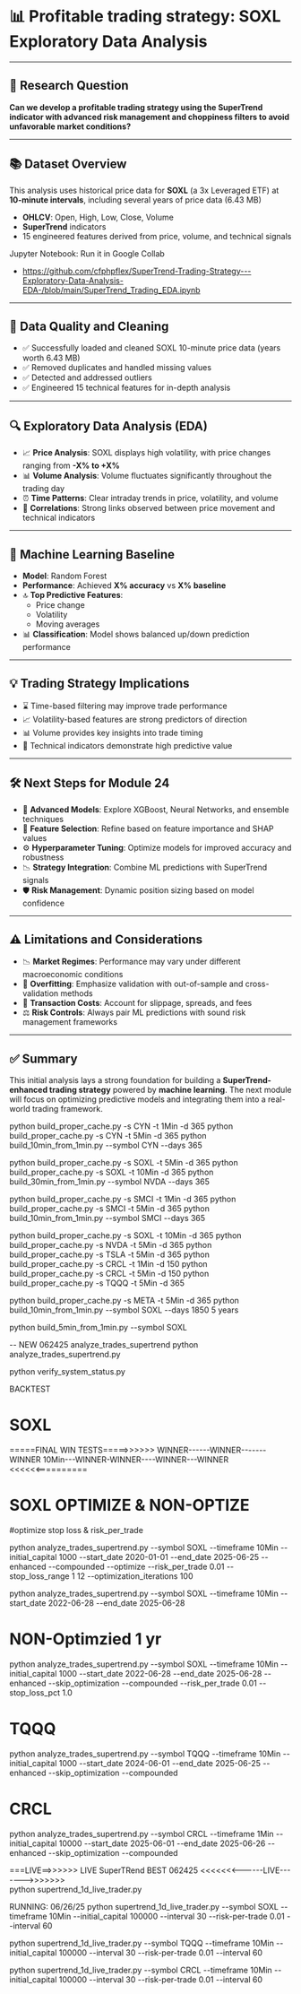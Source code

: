 # 📊 Profitable trading strategy: SOXL Exploratory Data Analysis

---

## 🧠 Research Question

**Can we develop a profitable trading strategy using the SuperTrend indicator with advanced risk management and choppiness filters to avoid unfavorable market conditions?**

---

## 📚 Dataset Overview

This analysis uses historical price data for **SOXL** (a 3x Leveraged ETF) at **10-minute intervals**, including several years of price data (6.43 MB)


- **OHLCV**: Open, High, Low, Close, Volume
- **SuperTrend** indicators
- 15 engineered features derived from price, volume, and technical signals

Jupyter Notebook: Run it in Google Collab
-  https://github.com/cfphpflex/SuperTrend-Trading-Strategy---Exploratory-Data-Analysis-EDA-/blob/main/SuperTrend_Trading_EDA.ipynb

---

## 🧼 Data Quality and Cleaning

- ✅ Successfully loaded and cleaned SOXL 10-minute price data  (years worth 6.43 MB)
- ✅ Removed duplicates and handled missing values  
- ✅ Detected and addressed outliers  
- ✅ Engineered 15 technical features for in-depth analysis  

---

## 🔍 Exploratory Data Analysis (EDA)

- 📈 **Price Analysis**: SOXL displays high volatility, with price changes ranging from **-X% to +X%**
- 📊 **Volume Analysis**: Volume fluctuates significantly throughout the trading day
- ⏰ **Time Patterns**: Clear intraday trends in price, volatility, and volume
- 🔗 **Correlations**: Strong links observed between price movement and technical indicators

---

## 🤖 Machine Learning Baseline

- **Model**: Random Forest  
- **Performance**: Achieved **X% accuracy** vs **X% baseline**
- 🔝 **Top Predictive Features**:
  - Price change
  - Volatility
  - Moving averages  
- 📊 **Classification**: Model shows balanced up/down prediction performance

---

## 💡 Trading Strategy Implications

- ⌛ Time-based filtering may improve trade performance
- 📈 Volatility-based features are strong predictors of direction
- 📊 Volume provides key insights into trade timing
- 📐 Technical indicators demonstrate high predictive value

---

## 🛠️ Next Steps for Module 24

- 🚀 **Advanced Models**: Explore XGBoost, Neural Networks, and ensemble techniques  
- 🧪 **Feature Selection**: Refine based on feature importance and SHAP values  
- ⚙️ **Hyperparameter Tuning**: Optimize models for improved accuracy and robustness  
- 📉 **Strategy Integration**: Combine ML predictions with SuperTrend signals  
- 🛡️ **Risk Management**: Dynamic position sizing based on model confidence  

---

## ⚠️ Limitations and Considerations

- 📉 **Market Regimes**: Performance may vary under different macroeconomic conditions  
- 🧠 **Overfitting**: Emphasize validation with out-of-sample and cross-validation methods  
- 💸 **Transaction Costs**: Account for slippage, spreads, and fees  
- ⚖️ **Risk Controls**: Always pair ML predictions with sound risk management frameworks  

---

## ✅ Summary

This initial analysis lays a strong foundation for building a **SuperTrend-enhanced trading strategy** powered by **machine learning**. The next module will focus on optimizing predictive models and integrating them into a real-world trading framework.




python build_proper_cache.py -s CYN -t 1Min -d 365
python build_proper_cache.py -s CYN -t 5Min -d 365
python build_10min_from_1min.py --symbol CYN --days 365


python build_proper_cache.py -s SOXL -t 5Min -d 365
python build_proper_cache.py -s SOXL -t 10Min -d 365
python build_30min_from_1min.py --symbol NVDA --days 365

python build_proper_cache.py -s SMCI -t 1Min -d 365
python build_proper_cache.py -s SMCI -t 5Min -d 365
python build_10min_from_1min.py --symbol SMCI --days 365


python build_proper_cache.py -s SOXL -t 10Min -d 365
python build_proper_cache.py -s NVDA -t 5Min -d 365
python build_proper_cache.py -s TSLA -t 5Min -d 365
python build_proper_cache.py -s CRCL -t 1Min -d 150
python build_proper_cache.py -s CRCL -t 5Min -d 150
python build_proper_cache.py -s TQQQ -t 5Min -d 365

python build_proper_cache.py -s META -t 5Min -d 365
python build_10min_from_1min.py --symbol SOXL --days 1850      5 years


 
python build_5min_from_1min.py --symbol SOXL


-- NEW 062425 analyze_trades_supertrend
python analyze_trades_supertrend.py


python verify_system_status.py

BACKTEST
# SOXL

=====FINAL WIN TESTS=====>>>>>>  WINNER------WINNER-------WINNER  10Min---WINNER-WINNER----WINNER---WINNER <<<<<<==========

 
# SOXL OPTIMIZE & NON-OPTIZE

#optimize stop loss & risk_per_trade

python analyze_trades_supertrend.py --symbol SOXL --timeframe 10Min --initial_capital 1000 --start_date 2020-01-01 --end_date 2025-06-25 --enhanced --compounded --optimize  --risk_per_trade 0.01 --stop_loss_range 1 12 --optimization_iterations 100

python analyze_trades_supertrend.py --symbol SOXL --timeframe 10Min --start_date 2022-06-28 --end_date 2025-06-28

# NON-Optimzied  1 yr
python analyze_trades_supertrend.py --symbol SOXL --timeframe 10Min --initial_capital 1000 --start_date 2022-06-28 --end_date 2025-06-28 --enhanced --skip_optimization --compounded --risk_per_trade 0.01 --stop_loss_pct 1.0

# TQQQ
python analyze_trades_supertrend.py --symbol TQQQ --timeframe 10Min --initial_capital 1000 --start_date 2024-06-01 --end_date 2025-06-25 --enhanced --skip_optimization --compounded
 
# CRCL
 
python analyze_trades_supertrend.py --symbol CRCL --timeframe 1Min --initial_capital 10000 --start_date 2025-06-01 --end_date 2025-06-26 --enhanced --skip_optimization --compounded



===LIVE==>>>>>>  LIVE  SuperTRend BEST 062425  <<<<<<<------LIVE------->>>>>>>  
python supertrend_1d_live_trader.py

RUNNING: 06/26/25
python supertrend_1d_live_trader.py --symbol SOXL --timeframe 10Min --initial_capital 100000 --interval 30 --risk-per-trade 0.01 --interval 60

python supertrend_1d_live_trader.py --symbol TQQQ --timeframe 10Min --initial_capital 100000 --interval 30 --risk-per-trade 0.01 --interval 60

python supertrend_1d_live_trader.py --symbol CRCL --timeframe 10Min --initial_capital 100000 --interval 30 --risk-per-trade 0.01 --interval 60


